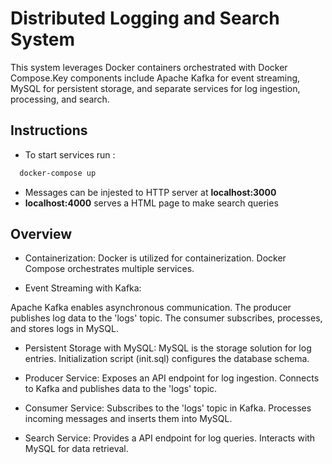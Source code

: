 
# Distributed Logging and Search System

This system leverages Docker containers orchestrated with Docker Compose.Key components include Apache Kafka for event streaming, MySQL for persistent storage, and separate services for log ingestion, processing, and search.


## Instructions
- To start services run : 
```bash
  docker-compose up
```
-  Messages can be injested to HTTP server at **localhost:3000**
- **localhost:4000** serves a HTML page to make search queries
    
## Overview

- Containerization:
Docker is utilized for containerization.
Docker Compose orchestrates multiple services.

- Event Streaming with Kafka:

Apache Kafka enables asynchronous communication.
The producer publishes log data to the 'logs' topic.
The consumer subscribes, processes, and stores logs in MySQL.

- Persistent Storage with MySQL:
MySQL is the storage solution for log entries.
Initialization script (init.sql) configures the database schema.

- Producer Service:
Exposes an API endpoint for log ingestion.
Connects to Kafka and publishes data to the 'logs' topic.

- Consumer Service:
Subscribes to the 'logs' topic in Kafka.
Processes incoming messages and inserts them into MySQL.

- Search Service:
Provides a API endpoint for log queries.
Interacts with MySQL for data retrieval.


